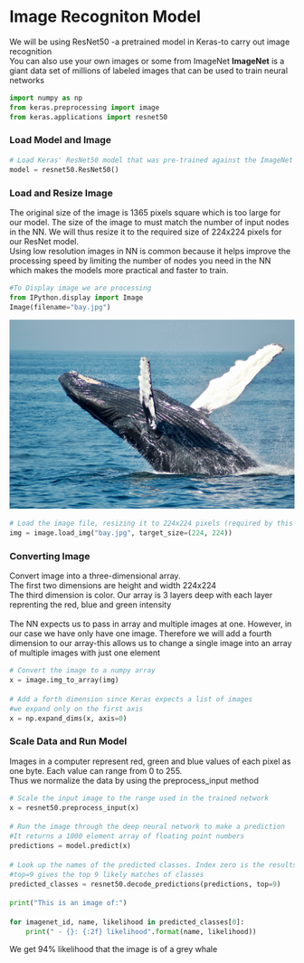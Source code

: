
# Image Recogniton Model
We will be using ResNet50 -a pretrained model in Keras-to carry out image recognition
<br>You can also use your own images or some from ImageNet
**ImageNet** is a giant data set of millions of labeled images that can be used to train neural networks


```python
import numpy as np
from keras.preprocessing import image
from keras.applications import resnet50
```

### Load Model and Image


```python
# Load Keras' ResNet50 model that was pre-trained against the ImageNet database
model = resnet50.ResNet50()
```

### Load and Resize Image
The original size of the image is 1365 pixels square which is too large for our model. The size of the image to must match the number of input nodes in the NN. We will thus resize it to the required size of 224x224 pixels for our ResNet model.<br>Using low resolution images in NN is common because it helps improve the processing speed by limiting the number of nodes you need in the NN which makes the models more practical and faster to train.


```python
#To Display image we are processing
from IPython.display import Image
Image(filename="bay.jpg")
```




![jpg](images/todd-cravens-lwACYK8ScmA-unsplash.jpg)




```python
# Load the image file, resizing it to 224x224 pixels (required by this model)
img = image.load_img("bay.jpg", target_size=(224, 224))
```

### Converting Image
Convert image into a three-dimensional array.
<br>The first two dimensions are height and width 224x224
<br>The third dimension is color. Our array is 3 layers deep with each layer reprenting the red, blue and green intensity
<br><br>The NN expects us to pass in array and multiple images at one. However, in our case we have only have one image. Therefore we will add a fourth dimension to our array-this allows us to change a single image into an array of multiple images with just one element


```python
# Convert the image to a numpy array
x = image.img_to_array(img)

# Add a forth dimension since Keras expects a list of images
#we expand only on the first axis
x = np.expand_dims(x, axis=0)
```

### Scale Data and Run Model
Images in a computer represent red, green and blue values of each pixel as one byte. Each value can range from 0 to 255. <br>Thus we normalize the data by using the preprocess_input method


```python
# Scale the input image to the range used in the trained network
x = resnet50.preprocess_input(x)

# Run the image through the deep neural network to make a prediction
#It returns a 1000 element array of floating point numbers
predictions = model.predict(x)

# Look up the names of the predicted classes. Index zero is the results for the first image.
#top=9 gives the top 9 likely matches of classes
predicted_classes = resnet50.decode_predictions(predictions, top=9)

print("This is an image of:")

for imagenet_id, name, likelihood in predicted_classes[0]:
    print(" - {}: {:2f} likelihood".format(name, likelihood))
```

We get 94% likelihood that the image is of a grey whale